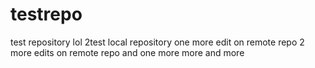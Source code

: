 # testrepo
test repository 
lol
2test
local repository
one more edit on remote repo
2 more edits on remote repo
and one more
more and more

